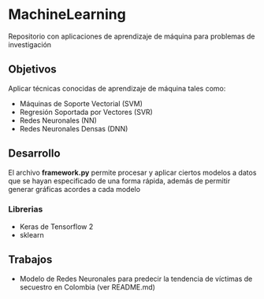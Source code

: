 # MachineLearning

Repositorio con aplicaciones de aprendizaje de máquina para problemas de investigación

## Objetivos

Aplicar técnicas conocidas de aprendizaje de máquina tales como:

- Máquinas de Soporte Vectorial (SVM)
- Regresión Soportada por Vectores (SVR)
- Redes Neuronales (NN)
- Redes Neuronales Densas (DNN)

## Desarrollo

El archivo **framework.py** permite procesar y aplicar ciertos modelos a datos que se hayan especificado de
una forma rápida, además de permitir generar gráficas acordes a cada modelo

### Librerias

- Keras de Tensorflow 2
- sklearn

## Trabajos

- Modelo de Redes Neuronales para predecir la tendencia de víctimas de secuestro en Colombia (ver README.md)

